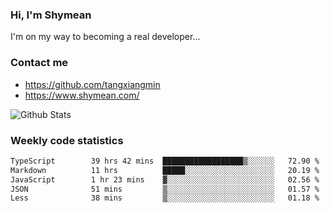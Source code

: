 ### Hi, I'm Shymean

I'm on my way to becoming a real developer...

### Contact me

- <https://github.com/tangxiangmin>
- <https://www.shymean.com/>

![Github Stats](https://github-readme-stats.vercel.app/api?username=tangxiangmin&show_icons=true&theme=dark)


###  Weekly code statistics

<!--START_SECTION:waka-->

```txt
TypeScript        39 hrs 42 mins  ██████████████████▒░░░░░░   72.90 %
Markdown          11 hrs          █████░░░░░░░░░░░░░░░░░░░░   20.19 %
JavaScript        1 hr 23 mins    ▓░░░░░░░░░░░░░░░░░░░░░░░░   02.56 %
JSON              51 mins         ▒░░░░░░░░░░░░░░░░░░░░░░░░   01.57 %
Less              38 mins         ▒░░░░░░░░░░░░░░░░░░░░░░░░   01.18 %
```

<!--END_SECTION:waka-->